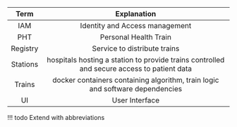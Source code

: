 
|Term| Explanation|
|:------:|:------:|
|IAM|Identity and Access management|
|PHT | Personal Health Train|
| Registry | Service to distribute trains|
| Stations |hospitals hosting a station to provide trains controlled and secure access to patient data|
| Trains | docker containers containing algorithm, train logic and software dependencies|
| UI | User Interface |

!!! todo
Extend with abbreviations
